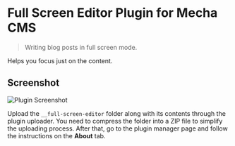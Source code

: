 Full Screen Editor Plugin for Mecha CMS
=======================================

> Writing blog posts in full screen mode.

Helps you focus just on the content.

Screenshot
----------

![Plugin Screenshot](https://cloud.githubusercontent.com/assets/1669261/5913603/4ed41004-a619-11e4-8657-26d19a108fc1.png)

Upload the `__full-screen-editor` folder along with its contents through the plugin uploader. You need to compress the folder into a ZIP file to simplify the uploading process. After that, go to the plugin manager page and follow the instructions on the **About** tab.